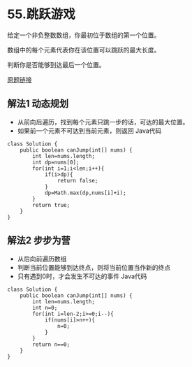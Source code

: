 # 55.跳跃游戏

给定一个非负整数数组，你最初位于数组的第一个位置。

数组中的每个元素代表你在该位置可以跳跃的最大长度。

判断你是否能够到达最后一个位置。

[原题链接](https://leetcode-cn.com/problems/jump-game/)

## 解法1 动态规划
 - 从前向后遍历，找到每个元素只跳一步的话，可达的最大位置。
 - 如果前一个元素不可达到当前元素，则返回
 Java代码
```
class Solution {
    public boolean canJump(int[] nums) {
        int len=nums.length;
        int dp=nums[0];
        for(int i=1;i<len;i++){
            if(i>dp){
                return false;
            }
            dp=Math.max(dp,nums[i]+i);
        }
        return true;
    }
}
```

## 解法2 步步为营
 - 从后向前遍历数组
 - 判断当前位置能够到达终点，则将当前位置当作新的终点
 - 只有遇到0时，才会发生不可达的事件
Java代码
```
class Solution {
    public boolean canJump(int[] nums) {
        int len=nums.length;
        int n=0;
        for(int i=len-2;i>=0;i--){
            if(nums[i]>n++){
                n=0;
            }
        }
        return n==0;
    }
}
```
